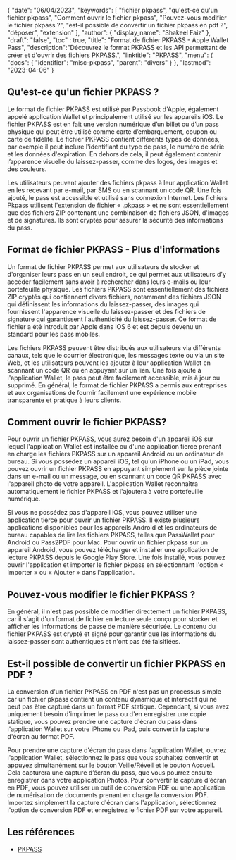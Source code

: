 {
"date": "06/04/2023",
  "keywords": [
"fichier pkpass",
"qu'est-ce qu'un fichier pkpass",
"Comment ouvrir le fichier pkpass",
"Pouvez-vous modifier le fichier pkpass ?",
"est-il possible de convertir un fichier pkpass en pdf ?",
"déposer",
"extension"
],
  "author": {
"display_name": "Shakeel Faiz"
},
"draft": "false",
"toc" : true,
"title": "Format de fichier PKPASS - Apple Wallet Pass",
  "description":"Découvrez le format PKPASS et les API permettant de créer et d'ouvrir des fichiers PKPASS.",
"linktitle": "PKPASS",
  "menu": {
    "docs": {
      "identifier": "misc-pkpass",
"parent": "divers"
}
},
"lastmod": "2023-04-06"
}

## Qu'est-ce qu'un fichier PKPASS ?

Le format de fichier PKPASS est utilisé par Passbook d'Apple, également appelé application Wallet et principalement utilisé sur les appareils iOS. Le fichier PKPASS est en fait une version numérique d’un billet ou d’un pass physique qui peut être utilisé comme carte d’embarquement, coupon ou carte de fidélité. Le fichier PKPASS contient différents types de données, par exemple il peut inclure l'identifiant du type de pass, le numéro de série et les données d'expiration. En dehors de cela, il peut également contenir l’apparence visuelle du laissez-passer, comme des logos, des images et des couleurs.

Les utilisateurs peuvent ajouter des fichiers pkpass à leur application Wallet en les recevant par e-mail, par SMS ou en scannant un code QR. Une fois ajouté, le pass est accessible et utilisé sans connexion Internet. Les fichiers Pkpass utilisent l'extension de fichier « .pkpass » et ne sont essentiellement que des fichiers ZIP contenant une combinaison de fichiers JSON, d'images et de signatures. Ils sont cryptés pour assurer la sécurité des informations du pass.

## Format de fichier PKPASS - Plus d'informations

Un format de fichier PKPASS permet aux utilisateurs de stocker et d'organiser leurs pass en un seul endroit, ce qui permet aux utilisateurs d'y accéder facilement sans avoir à rechercher dans leurs e-mails ou leur portefeuille physique. Les fichiers PKPASS sont essentiellement des fichiers ZIP cryptés qui contiennent divers fichiers, notamment des fichiers JSON qui définissent les informations du laissez-passer, des images qui fournissent l'apparence visuelle du laissez-passer et des fichiers de signature qui garantissent l'authenticité du laissez-passer. Ce format de fichier a été introduit par Apple dans iOS 6 et est depuis devenu un standard pour les pass mobiles.

Les fichiers PKPASS peuvent être distribués aux utilisateurs via différents canaux, tels que le courrier électronique, les messages texte ou via un site Web, et les utilisateurs peuvent les ajouter à leur application Wallet en scannant un code QR ou en appuyant sur un lien. Une fois ajouté à l'application Wallet, le pass peut être facilement accessible, mis à jour ou supprimé. En général, le format de fichier PKPASS a permis aux entreprises et aux organisations de fournir facilement une expérience mobile transparente et pratique à leurs clients.

## Comment ouvrir le fichier PKPASS?

Pour ouvrir un fichier PKPASS, vous aurez besoin d'un appareil iOS sur lequel l'application Wallet est installée ou d'une application tierce prenant en charge les fichiers PKPASS sur un appareil Android ou un ordinateur de bureau. Si vous possédez un appareil iOS, tel qu'un iPhone ou un iPad, vous pouvez ouvrir un fichier PKPASS en appuyant simplement sur la pièce jointe dans un e-mail ou un message, ou en scannant un code QR PKPASS avec l'appareil photo de votre appareil. L'application Wallet reconnaîtra automatiquement le fichier PKPASS et l'ajoutera à votre portefeuille numérique.

Si vous ne possédez pas d'appareil iOS, vous pouvez utiliser une application tierce pour ouvrir un fichier PKPASS. Il existe plusieurs applications disponibles pour les appareils Android et les ordinateurs de bureau capables de lire les fichiers PKPASS, telles que PassWallet pour Android ou Pass2PDF pour Mac. Pour ouvrir un fichier pkpass sur un appareil Android, vous pouvez télécharger et installer une application de lecture PKPASS depuis le Google Play Store. Une fois installé, vous pouvez ouvrir l'application et importer le fichier pkpass en sélectionnant l'option « Importer » ou « Ajouter » dans l'application.

## Pouvez-vous modifier le fichier PKPASS ?

En général, il n'est pas possible de modifier directement un fichier PKPASS, car il s'agit d'un format de fichier en lecture seule conçu pour stocker et afficher les informations de passe de manière sécurisée. Le contenu du fichier PKPASS est crypté et signé pour garantir que les informations du laissez-passer sont authentiques et n'ont pas été falsifiées.

## Est-il possible de convertir un fichier PKPASS en PDF ?

La conversion d'un fichier PKPASS en PDF n'est pas un processus simple car un fichier pkpass contient un contenu dynamique et interactif qui ne peut pas être capturé dans un format PDF statique. Cependant, si vous avez uniquement besoin d'imprimer le pass ou d'en enregistrer une copie statique, vous pouvez prendre une capture d'écran du pass dans l'application Wallet sur votre iPhone ou iPad, puis convertir la capture d'écran au format PDF.

Pour prendre une capture d'écran du pass dans l'application Wallet, ouvrez l'application Wallet, sélectionnez le pass que vous souhaitez convertir et appuyez simultanément sur le bouton Veille/Réveil et le bouton Accueil. Cela capturera une capture d’écran du pass, que vous pourrez ensuite enregistrer dans votre application Photos. Pour convertir la capture d'écran en PDF, vous pouvez utiliser un outil de conversion PDF ou une application de numérisation de documents prenant en charge la conversion PDF. Importez simplement la capture d'écran dans l'application, sélectionnez l'option de conversion PDF et enregistrez le fichier PDF sur votre appareil.

## Les références
* [PKPASS](https://en.wikipedia.org/wiki/PKPASS)

